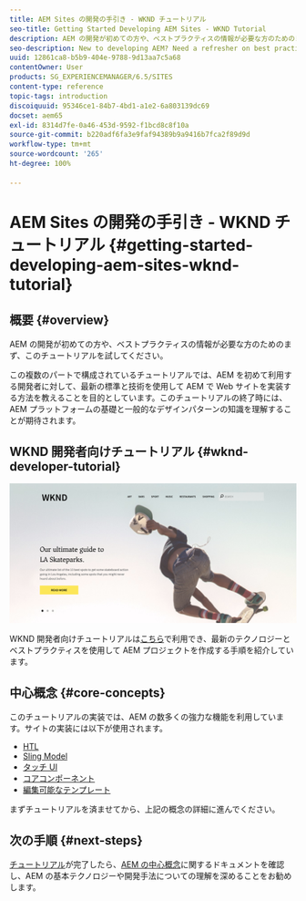 ```yaml
---
title: AEM Sites の開発の手引き - WKND チュートリアル
seo-title: Getting Started Developing AEM Sites - WKND Tutorial
description: AEM の開発が初めての方や、ベストプラクティスの情報が必要な方のためのまず、このチュートリアルを試してください。この複数のパートで構成されているチュートリアルでは、AEM を初めて利用する開発者に対して、最新の標準と技術を使用して AEM で Web サイトを実装する方法を教えることを目的としています。
seo-description: New to developing AEM? Need a refresher on best practices? This is the place to start! The goal for this multi-part tutorial is to teach a developer who is new to AEM how to implement a website in AEM using the latest standards and technologies.
uuid: 12861ca8-b5b9-404e-9788-9d13aa7c5a68
contentOwner: User
products: SG_EXPERIENCEMANAGER/6.5/SITES
content-type: reference
topic-tags: introduction
discoiquuid: 95346ce1-84b7-4bd1-a1e2-6a803139dc69
docset: aem65
exl-id: 8314d7fe-0a46-453d-9592-f1bcd8c8f10a
source-git-commit: b220adf6fa3e9faf94389b9a9416b7fca2f89d9d
workflow-type: tm+mt
source-wordcount: '265'
ht-degree: 100%

---
```


# AEM Sites の開発の手引き - WKND チュートリアル {#getting-started-developing-aem-sites-wknd-tutorial}

## 概要 {#overview}

AEM の開発が初めての方や、ベストプラクティスの情報が必要な方のためのまず、このチュートリアルを試してください。

この複数のパートで構成されているチュートリアルでは、AEM を初めて利用する開発者に対して、最新の標準と技術を使用して AEM で Web サイトを実装する方法を教えることを目的としています。このチュートリアルの終了時には、AEM プラットフォームの基礎と一般的なデザインパターンの知識を理解することが期待されます。

## WKND 開発者向けチュートリアル {#wknd-developer-tutorial}

![WKND](assets/screen_shot_2018-11-23at152453.png)

WKND 開発者向けチュートリアルは[こちら](https://experienceleague.adobe.com/docs/experience-manager-learn/getting-started-wknd-tutorial-develop/overview.html?lang=ja)で利用でき、最新のテクノロジーとベストプラクティスを使用して AEM プロジェクトを作成する手順を紹介しています。

## 中心概念 {#core-concepts}

このチュートリアルの実装では、AEM の数多くの強力な機能を利用しています。サイトの実装には以下が使用されます。

* [HTL](https://docs.adobe.com/content/help/ja-JP/experience-manager-htl/using/overview.html)
* [Sling Model](https://sling.apache.org/documentation/bundles/models.html)
* [タッチ UI](/help/sites-developing/touch-ui-concepts.md)
* [コアコンポーネント](https://docs.adobe.com/content/help/ja-JP/experience-manager-core-components/using/introduction.html)
* [編集可能なテンプレート](/help/sites-developing/page-templates-editable.md)

まずチュートリアルを済ませてから、上記の概念の詳細に進んでください。

## 次の手順 {#next-steps}

[チュートリアル](https://experienceleague.adobe.com/docs/experience-manager-learn/getting-started-wknd-tutorial-develop/overview.html?lang=ja)が完了したら、[AEM の中心概念](/help/sites-developing/the-basics.md)に関するドキュメントを確認し、AEM の基本テクノロジーや開発手法についての理解を深めることをお勧めします。
